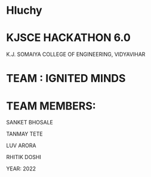# Hluchy

# KJSCE HACKATHON 6.0

K.J. SOMAIYA COLLEGE OF ENGINEERING, VIDYAVIHAR

# TEAM : IGNITED MINDS

# TEAM MEMBERS:

SANKET BHOSALE

TANMAY TETE

LUV ARORA

RHITIK DOSHI


YEAR: 2022

